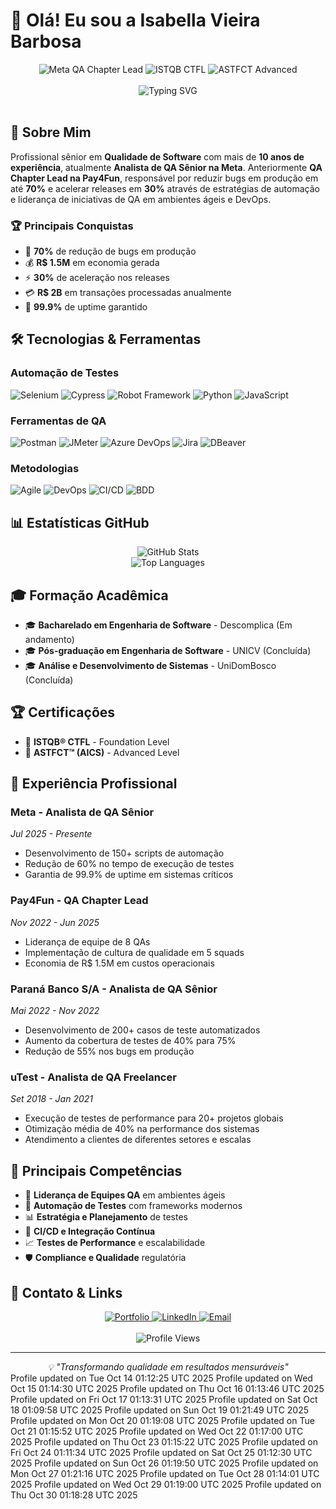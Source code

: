# 👋 Olá! Eu sou a Isabella Vieira Barbosa

<div align="center">
  <img src="https://img.shields.io/badge/QA%20Chapter%20Lead-Meta-blue?style=for-the-badge&logo=meta" alt="Meta QA Chapter Lead">
  <img src="https://img.shields.io/badge/ISTQB%20CTFL-Certified-green?style=for-the-badge&logo=testing-library" alt="ISTQB CTFL">
  <img src="https://img.shields.io/badge/ASTFCT-Advanced-orange?style=for-the-badge&logo=testing-library" alt="ASTFCT Advanced">
</div>

<br>

<div align="center">
  <img src="https://readme-typing-svg.herokuapp.com?font=Fira+Code&pause=1000&color=10B981&center=true&vCenter=true&width=435&lines=QA+Chapter+Lead+%7C+Meta;Automa%C3%A7%C3%A3o+%26+Performance;%2B10+anos+de+experi%C3%AAncia;ISTQB+CTFL+%7C+ASTFCT" alt="Typing SVG" />
</div>

<br>

## 🎯 **Sobre Mim**

Profissional sênior em **Qualidade de Software** com mais de **10 anos de experiência**, atualmente **Analista de QA Sênior na Meta**. Anteriormente **QA Chapter Lead na Pay4Fun**, responsável por reduzir bugs em produção em até **70%** e acelerar releases em **30%** através de estratégias de automação e liderança de iniciativas de QA em ambientes ágeis e DevOps.

### 🏆 **Principais Conquistas**
- 🎯 **70%** de redução de bugs em produção
- 💰 **R$ 1.5M** em economia gerada
- ⚡ **30%** de aceleração nos releases
- 💳 **R$ 2B** em transações processadas anualmente
- 🏅 **99.9%** de uptime garantido

## 🛠️ **Tecnologias & Ferramentas**

### **Automação de Testes**
![Selenium](https://img.shields.io/badge/Selenium-43B02A?style=flat-square&logo=selenium&logoColor=white)
![Cypress](https://img.shields.io/badge/Cypress-17202C?style=flat-square&logo=cypress&logoColor=white)
![Robot Framework](https://img.shields.io/badge/Robot%20Framework-000000?style=flat-square&logo=robot-framework&logoColor=white)
![Python](https://img.shields.io/badge/Python-3776AB?style=flat-square&logo=python&logoColor=white)
![JavaScript](https://img.shields.io/badge/JavaScript-F7DF1E?style=flat-square&logo=javascript&logoColor=black)

### **Ferramentas de QA**
![Postman](https://img.shields.io/badge/Postman-FF6C37?style=flat-square&logo=postman&logoColor=white)
![JMeter](https://img.shields.io/badge/JMeter-D22128?style=flat-square&logo=apache-jmeter&logoColor=white)
![Azure DevOps](https://img.shields.io/badge/Azure%20DevOps-0078D4?style=flat-square&logo=azure-devops&logoColor=white)
![Jira](https://img.shields.io/badge/Jira-0052CC?style=flat-square&logo=jira&logoColor=white)
![DBeaver](https://img.shields.io/badge/DBeaver-372923?style=flat-square&logo=dbeaver&logoColor=white)

### **Metodologias**
![Agile](https://img.shields.io/badge/Agile-009639?style=flat-square&logo=agile&logoColor=white)
![DevOps](https://img.shields.io/badge/DevOps-2496ED?style=flat-square&logo=devops&logoColor=white)
![CI/CD](https://img.shields.io/badge/CI%2FCD-2088FF?style=flat-square&logo=github-actions&logoColor=white)
![BDD](https://img.shields.io/badge/BDD-4479A1?style=flat-square&logo=bdd&logoColor=white)

## 📊 **Estatísticas GitHub**

<div align="center">
  <img src="https://github-readme-stats.vercel.app/api?username=Bella5900g&show_icons=true&theme=tokyonight&hide_border=true&count_private=true" alt="GitHub Stats" />
</div>

<div align="center">
  <img src="https://github-readme-stats.vercel.app/api/top-langs/?username=Bella5900g&layout=compact&theme=tokyonight&hide_border=true" alt="Top Languages" />
</div>

## 🎓 **Formação Acadêmica**

- 🎓 **Bacharelado em Engenharia de Software** - Descomplica (Em andamento)
- 🎓 **Pós-graduação em Engenharia de Software** - UNICV (Concluída)
- 🎓 **Análise e Desenvolvimento de Sistemas** - UniDomBosco (Concluída)

## 🏆 **Certificações**

- 🏅 **ISTQB® CTFL** - Foundation Level
- 🏅 **ASTFCT™ (AICS)** - Advanced Level

## 💼 **Experiência Profissional**

### **Meta** - Analista de QA Sênior
*Jul 2025 - Presente*
- Desenvolvimento de 150+ scripts de automação
- Redução de 60% no tempo de execução de testes
- Garantia de 99.9% de uptime em sistemas críticos

### **Pay4Fun** - QA Chapter Lead
*Nov 2022 - Jun 2025*
- Liderança de equipe de 8 QAs
- Implementação de cultura de qualidade em 5 squads
- Economia de R$ 1.5M em custos operacionais

### **Paraná Banco S/A** - Analista de QA Sênior
*Mai 2022 - Nov 2022*
- Desenvolvimento de 200+ casos de teste automatizados
- Aumento da cobertura de testes de 40% para 75%
- Redução de 55% nos bugs em produção

### **uTest** - Analista de QA Freelancer
*Set 2018 - Jan 2021*
- Execução de testes de performance para 20+ projetos globais
- Otimização média de 40% na performance dos sistemas
- Atendimento a clientes de diferentes setores e escalas

## 🌟 **Principais Competências**

- 🎯 **Liderança de Equipes QA** em ambientes ágeis
- 🤖 **Automação de Testes** com frameworks modernos
- 📊 **Estratégia e Planejamento** de testes
- 🔧 **CI/CD e Integração Contínua**
- 📈 **Testes de Performance** e escalabilidade
- 🛡️ **Compliance e Qualidade** regulatória

## 📱 **Contato & Links**

<div align="center">
  <a href="https://bella5900g.github.io/isabella-vieira-portfolio/">
    <img src="https://img.shields.io/badge/Portfolio-10B981?style=for-the-badge&logo=portfolio&logoColor=white" alt="Portfolio">
  </a>
  <a href="https://linkedin.com/in/isabellavieiraqa">
    <img src="https://img.shields.io/badge/LinkedIn-0077B5?style=for-the-badge&logo=linkedin&logoColor=white" alt="LinkedIn">
  </a>
  <a href="mailto:bellacandy5900g@gmail.com">
    <img src="https://img.shields.io/badge/Email-D14836?style=for-the-badge&logo=gmail&logoColor=white" alt="Email">
  </a>
</div>

<br>

<div align="center">
  <img src="https://komarev.com/ghpvc/?username=Bella5900g&color=blueviolet&style=flat-square" alt="Profile Views">
</div>

---

<div align="center">
  <i>💡 "Transformando qualidade em resultados mensuráveis"</i>
</div>
Profile updated on Tue Oct 14 01:12:25 UTC 2025
Profile updated on Wed Oct 15 01:14:30 UTC 2025
Profile updated on Thu Oct 16 01:13:46 UTC 2025
Profile updated on Fri Oct 17 01:13:31 UTC 2025
Profile updated on Sat Oct 18 01:09:58 UTC 2025
Profile updated on Sun Oct 19 01:21:49 UTC 2025
Profile updated on Mon Oct 20 01:19:08 UTC 2025
Profile updated on Tue Oct 21 01:15:52 UTC 2025
Profile updated on Wed Oct 22 01:17:00 UTC 2025
Profile updated on Thu Oct 23 01:15:22 UTC 2025
Profile updated on Fri Oct 24 01:11:34 UTC 2025
Profile updated on Sat Oct 25 01:12:30 UTC 2025
Profile updated on Sun Oct 26 01:19:50 UTC 2025
Profile updated on Mon Oct 27 01:21:16 UTC 2025
Profile updated on Tue Oct 28 01:14:01 UTC 2025
Profile updated on Wed Oct 29 01:19:00 UTC 2025
Profile updated on Thu Oct 30 01:18:28 UTC 2025
